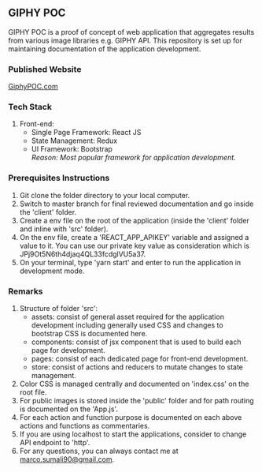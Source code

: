 ## GIPHY POC
GIPHY POC is a proof of concept of web application that aggregates results from various image libraries e.g. GIPHY API. This repository is set up for maintaining documentation of the application development.

### Published Website
[GiphyPOC.com](https://giphy-apps.firebaseapp.com/)

### Tech Stack
1. Front-end:
   * Single Page Framework: React JS
   * State Management: Redux
   * UI Framework: Bootstrap  
   _Reason: Most popular framework for application development._

### Prerequisites Instructions
1. Git clone the folder directory to your local computer.
2. Switch to master branch for final reviewed documentation and go inside the 'client' folder.
3. Create a env file on the root of the application (inside the 'client' folder and inline with 'src' folder).
4. On the env file, create a 'REACT_APP_APIKEY' variable and assigned a value to it.
   You can use our private key value as consideration which is JPj9Ot5N6th4djaq4QL33fcdglVU5a37.
5. On your terminal, type 'yarn start' and enter to run the application in development mode.

### Remarks
1. Structure of folder 'src':
   * assets: consist of general asset required for the application development including generally used CSS and changes to bootstrap CSS is documented here.
   * components: consist of jsx component that is used to build each page for development.
   * pages: consist of each dedicated page for front-end development.
   * store: consist of actions and reducers to mutate changes to state management.
2. Color CSS is managed centrally and documented on 'index.css' on the root file.
3. For public images is stored inside the 'public' folder and for path routing is documented on the 'App.js'.
4. For each action and function purpose is documented on each above actions and functions as commentaries.
5. If you are using localhost to start the applications, consider to change API endpoint to 'http'.
6. For any questions, you can always contact me at marco.sumali90@gmail.com.
      
